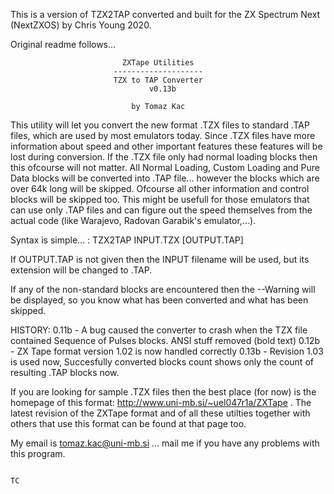 This is a version of TZX2TAP converted and built for the ZX Spectrum Next
(NextZXOS) by Chris Young 2020.

Original readme follows...




                             ZXTape Utilities
                           --------------------
                           TZX to TAP Converter
                                   v0.13b

                               by Tomaz Kac

  This utility will let you convert the new format .TZX files to standard
.TAP files, which are used by most emulators today. Since .TZX files have more
information about speed and other important features these features will be
lost during conversion. If the .TZX file only had normal loading blocks then
this ofcourse will not matter. All Normal Loading, Custom Loading and Pure
Data blocks will be converted into .TAP file... however the blocks which are
over 64k long will be skipped. Ofcourse all other information and control
blocks will be skipped too.
  This might be usefull for those emulators that can use only .TAP files and
can figure out the speed themselves from the actual code (like Warajevo,
Radovan Garabik's emulator,...).

  Syntax is simple... :  TZX2TAP INPUT.TZX [OUTPUT.TAP]

  If OUTPUT.TAP is not given then the INPUT filename will be used, but its
extension will be changed to .TAP.

  If any of the non-standard blocks are encountered then the --Warning will
be displayed, so you know what has been converted and what has been skipped.


HISTORY: 0.11b  - A bug caused the converter to crash when the TZX file
                  contained Sequence of Pulses blocks.
                  ANSI stuff removed (bold text)
         0.12b  - ZX Tape format version 1.02 is now handled correctly
         0.13b  - Revision 1.03 is used now, Succesfully converted blocks
                  count shows only the count of resulting .TAP blocks now.


  If you are looking for sample .TZX files then the best place (for now) is
the homepage of this format:  http://www.uni-mb.si/~uel047r1a/ZXTape .
The latest revision of the ZXTape format and of all these utilties together
with others that use this format can be found at that page too.

  My email is   tomaz.kac@uni-mb.si   ... mail me if you have any problems
with this program.

                                                                            TC
